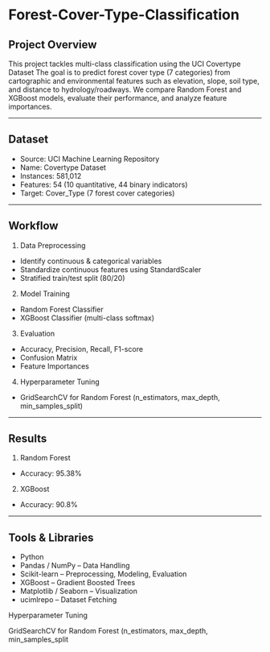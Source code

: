 # Forest-Cover-Type-Classification
## Project Overview
This project tackles multi-class classification using the UCI Covertype Dataset
The goal is to predict forest cover type (7 categories) from cartographic and environmental features such as elevation, slope, soil type, and distance to hydrology/roadways.
We compare Random Forest and XGBoost models, evaluate their performance, and analyze feature importances.

---

## Dataset
- Source: UCI Machine Learning Repository
- Name: Covertype Dataset
- Instances: 581,012
- Features: 54 (10 quantitative, 44 binary indicators)
- Target: Cover_Type (7 forest cover categories)

---

## Workflow
1. Data Preprocessing
  - Identify continuous & categorical variables
  - Standardize continuous features using StandardScaler
  - Stratified train/test split (80/20)
2. Model Training
  - Random Forest Classifier
  - XGBoost Classifier (multi-class softmax)
3. Evaluation
  - Accuracy, Precision, Recall, F1-score
  - Confusion Matrix
  - Feature Importances
4. Hyperparameter Tuning
  - GridSearchCV for Random Forest (n_estimators, max_depth, min_samples_split)

---

## Results
1. Random Forest
  - Accuracy: 95.38%
2. XGBoost
  - Accuracy: 90.8%

---

## Tools & Libraries
- Python
- Pandas / NumPy – Data Handling
- Scikit-learn – Preprocessing, Modeling, Evaluation
- XGBoost – Gradient Boosted Trees
- Matplotlib / Seaborn – Visualization
- ucimlrepo – Dataset Fetching

Hyperparameter Tuning

GridSearchCV for Random Forest (n_estimators, max_depth, min_samples_split
